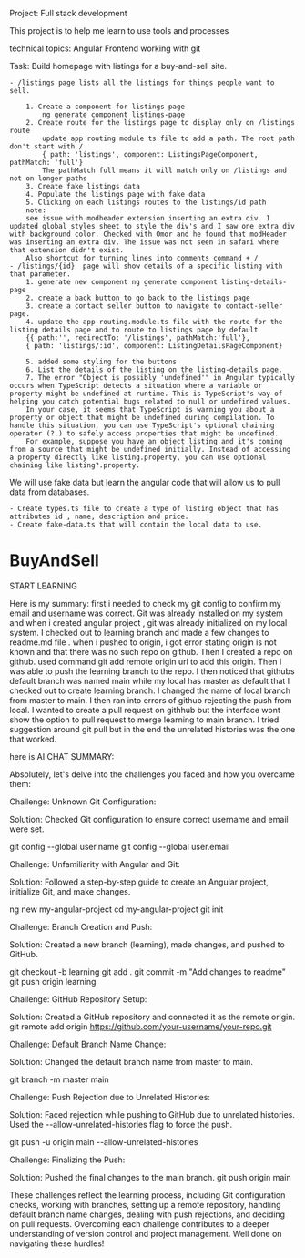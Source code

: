 
Project: Full stack development

This project is to help me learn to use tools and processes

technical topics: 
Angular Frontend
working with git


Task:
Build homepage with listings for a buy-and-sell site.

    - /listings page lists all the listings for things people want to sell.

        1. Create a component for listings page 
            ng generate component listings-page
        2. Create route for the listings page to display only on /listings route
            update app routing module ts file to add a path. The root path don't start with /
            { path: 'listings', component: ListingsPageComponent, pathMatch: 'full'}
            The pathMatch full means it will match only on /listings and not on longer paths
        3. Create fake listings data 
        4. Populate the listings page with fake data
        5. Clicking on each listings routes to the listings/id path
        note: 
        see issue with modheader extension inserting an extra div. I updated global styles sheet to style the div's and I saw one extra div with background color. Checked with Omor and he found that modHeader was inserting an extra div. The issue was not seen in safari where that extension didn't exist.
        Also shortcut for turning lines into comments command + /
    - /listings/{id}  page will show details of a specific listing with that parameter.
        1. generate new component ng generate component listing-details-page
        2. create a back button to go back to the listings page
        3. create a contact seller button to navigate to contact-seller page.
        4. update the app-routing.module.ts file with the route for the listing details page and to route to listings page by default
        {{ path:'', redirectTo: '/listings', pathMatch:'full'},
        { path: 'listings/:id', component: ListingDetailsPageComponent}
        
        5. added some styling for the buttons
        6. List the details of the listing on the listing-details page.
        7. The error "Object is possibly 'undefined'" in Angular typically occurs when TypeScript detects a situation where a variable or property might be undefined at runtime. This is TypeScript's way of helping you catch potential bugs related to null or undefined values.
        In your case, it seems that TypeScript is warning you about a property or object that might be undefined during compilation. To handle this situation, you can use TypeScript's optional chaining operator (?.) to safely access properties that might be undefined.
        For example, suppose you have an object listing and it's coming from a source that might be undefined initially. Instead of accessing a property directly like listing.property, you can use optional chaining like listing?.property.



We will use fake data but learn the angular code that will allow us to pull data from databases.

    - Create types.ts file to create a type of listing object that has attributes id , name, description and price.
    - Create fake-data.ts that will contain the local data to use.



# BuyAndSell
START LEARNING

Here is my summary:
first i needed to check my git config to confirm my email and username was correct. Git was already installed on my system and when i created angular project , git was already initialized on my local system.  I checked out to learning branch and made a few changes to readme.md file .  when i pushed to origin, i got error stating origin is not known and that there was no such repo on github. Then I created a repo on github. used command git add remote origin url to add this origin.
Then I was able to push the learning branch to the repo. I then noticed that githubs default branch was named main while my local has master as default that I checked out to create learning branch. I changed the name of local branch from master to main. I then ran into errors of github rejecting the push from local. I wanted to create a pull request on githhub but the interface wont show the option to pull request to merge learning to main branch.  I tried suggestion around git pull but in the end the unrelated histories was the one that worked. 



here is AI CHAT SUMMARY: 

Absolutely, let's delve into the challenges you faced and how you overcame them:

Challenge: Unknown Git Configuration:

Solution: Checked Git configuration to ensure correct username and email were set.

git config --global user.name
git config --global user.email



Challenge: Unfamiliarity with Angular and Git:

Solution: Followed a step-by-step guide to create an Angular project, initialize Git, and make changes.

ng new my-angular-project
cd my-angular-project
git init


Challenge: Branch Creation and Push:

Solution: Created a new branch (learning), made changes, and pushed to GitHub.

git checkout -b learning
git add .
git commit -m "Add changes to readme"
git push origin learning


Challenge: GitHub Repository Setup:

Solution: Created a GitHub repository and connected it as the remote origin.
git remote add origin https://github.com/your-username/your-repo.git


Challenge: Default Branch Name Change:

Solution: Changed the default branch name from master to main.

git branch -m master main

Challenge: Push Rejection due to Unrelated Histories:

Solution: Faced rejection while pushing to GitHub due to unrelated histories. Used the --allow-unrelated-histories flag to force the push.

git push -u origin main --allow-unrelated-histories

Challenge: Finalizing the Push:

Solution: Pushed the final changes to the main branch.
git push origin main

These challenges reflect the learning process, including Git configuration checks, working with branches, setting up a remote repository, handling default branch name changes, dealing with push rejections, and deciding on pull requests. Overcoming each challenge contributes to a deeper understanding of version control and project management. Well done on navigating these hurdles!




